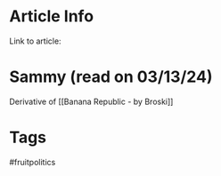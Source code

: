 # Article Info

Link to article:
# Sammy (read on 03/13/24)

Derivative of [[Banana Republic - by Broski]]

# Tags
#fruitpolitics